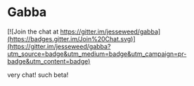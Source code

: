 # Gabba

[![Join the chat at https://gitter.im/jesseweed/gabba](https://badges.gitter.im/Join%20Chat.svg)](https://gitter.im/jesseweed/gabba?utm_source=badge&utm_medium=badge&utm_campaign=pr-badge&utm_content=badge)

very chat! such beta!
